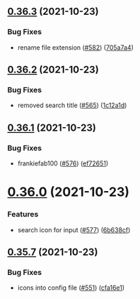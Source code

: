 ## [0.36.3](https://github.com/EddieHubCommunity/LinkFree/compare/v0.36.2...v0.36.3) (2021-10-23)


### Bug Fixes

* rename file extension ([#582](https://github.com/EddieHubCommunity/LinkFree/issues/582)) ([705a7a4](https://github.com/EddieHubCommunity/LinkFree/commit/705a7a4fdfd6a8c6ea600f3ad2e130b62dd74301))



## [0.36.2](https://github.com/EddieHubCommunity/LinkFree/compare/v0.36.1...v0.36.2) (2021-10-23)


### Bug Fixes

* removed search title ([#565](https://github.com/EddieHubCommunity/LinkFree/issues/565)) ([1c12a1d](https://github.com/EddieHubCommunity/LinkFree/commit/1c12a1d78bcbfee5e2046bc994fccfbe7de52b1a))



## [0.36.1](https://github.com/EddieHubCommunity/LinkFree/compare/v0.36.0...v0.36.1) (2021-10-23)


### Bug Fixes

* frankiefab100 ([#576](https://github.com/EddieHubCommunity/LinkFree/issues/576)) ([ef72651](https://github.com/EddieHubCommunity/LinkFree/commit/ef72651b4c8a06a4ff5e7a32a2c601ba3a3d559f))



# [0.36.0](https://github.com/EddieHubCommunity/LinkFree/compare/v0.35.7...v0.36.0) (2021-10-23)


### Features

* search icon for input ([#577](https://github.com/EddieHubCommunity/LinkFree/issues/577)) ([6b638cf](https://github.com/EddieHubCommunity/LinkFree/commit/6b638cf4b3d75c7a166521f128dc7b1992e72614))



## [0.35.7](https://github.com/EddieHubCommunity/LinkFree/compare/v0.35.6...v0.35.7) (2021-10-23)


### Bug Fixes

* icons into config file ([#551](https://github.com/EddieHubCommunity/LinkFree/issues/551)) ([cfa16e1](https://github.com/EddieHubCommunity/LinkFree/commit/cfa16e17cae0d3a9b07c4a060348531a11653c3a))



